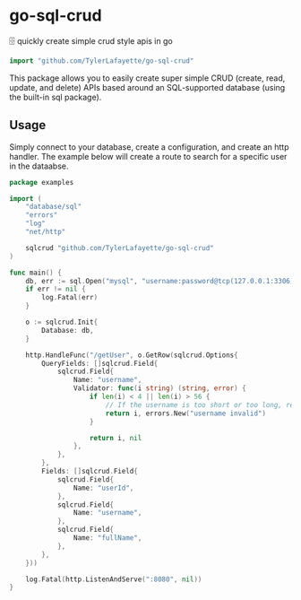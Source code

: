 # go-sql-crud
🗄 quickly create simple crud style apis in go

```go
import "github.com/TylerLafayette/go-sql-crud"
```

This package allows you to easily create super simple CRUD (create, read, update, and delete) APIs based around an SQL-supported database (using the built-in sql package).

## Usage
Simply connect to your database, create a configuration, and create an http handler. The example below will create a route to search for a specific user in the dataabse.
```go
package examples

import (
	"database/sql"
	"errors"
	"log"
	"net/http"

	sqlcrud "github.com/TylerLafayette/go-sql-crud"
)

func main() {
	db, err := sql.Open("mysql", "username:password@tcp(127.0.0.1:3306)/test")
	if err != nil {
		log.Fatal(err)
	}

	o := sqlcrud.Init{
		Database: db,
	}

	http.HandleFunc("/getUser", o.GetRow(sqlcrud.Options{
		QueryFields: []sqlcrud.Field{
			sqlcrud.Field{
				Name: "username",
				Validator: func(i string) (string, error) {
					if len(i) < 4 || len(i) > 56 {
						// If the username is too short or too long, return an error to stop the request.
						return i, errors.New("username invalid")
					}

					return i, nil
				},
			},
		},
		Fields: []sqlcrud.Field{
			sqlcrud.Field{
				Name: "userId",
			},
			sqlcrud.Field{
				Name: "username",
			},
			sqlcrud.Field{
				Name: "fullName",
			},
		},
	}))

	log.Fatal(http.ListenAndServe(":8080", nil))
}
```